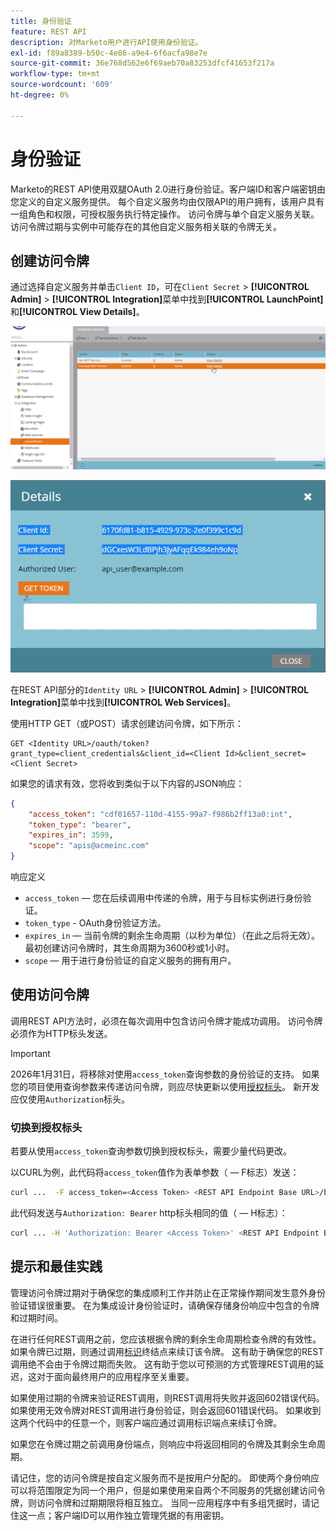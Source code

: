 ```yaml
---
title: 身份验证
feature: REST API
description: 对Marketo用户进行API使用身份验证。
exl-id: f89a8389-b50c-4e86-a9e4-6f6acfa98e7e
source-git-commit: 36e768d562e6f69aeb70a83253dfcf41653f217a
workflow-type: tm+mt
source-wordcount: '609'
ht-degree: 0%

---
```


# 身份验证

Marketo的REST API使用双腿OAuth 2.0进行身份验证。客户端ID和客户端密钥由您定义的自定义服务提供。 每个自定义服务均由仅限API的用户拥有，该用户具有一组角色和权限，可授权服务执行特定操作。 访问令牌与单个自定义服务关联。 访问令牌过期与实例中可能存在的其他自定义服务相关联的令牌无关。

## 创建访问令牌

通过选择自定义服务并单击`Client ID`，可在`Client Secret` > **[!UICONTROL Admin]** > **[!UICONTROL Integration]**&#x200B;菜单中找到&#x200B;**[!UICONTROL LaunchPoint]**&#x200B;和&#x200B;**[!UICONTROL View Details]**。

![获取REST服务详细信息](assets/authentication-service-view-details.png)

![启动点凭据](assets/admin-launchpoint-credentials.png)

在REST API部分的`Identity URL` > **[!UICONTROL Admin]** > **[!UICONTROL Integration]**&#x200B;菜单中找到&#x200B;**[!UICONTROL Web Services]**。

使用HTTP GET（或POST）请求创建访问令牌，如下所示：

```
GET <Identity URL>/oauth/token?grant_type=client_credentials&client_id=<Client Id>&client_secret=<Client Secret>
```

如果您的请求有效，您将收到类似于以下内容的JSON响应：

```json
{
    "access_token": "cdf01657-110d-4155-99a7-f986b2ff13a0:int",
    "token_type": "bearer",
    "expires_in": 3599,
    "scope": "apis@acmeinc.com"
}
```

响应定义

- `access_token` — 您在后续调用中传递的令牌，用于与目标实例进行身份验证。
- `token_type` - OAuth身份验证方法。
- `expires_in` — 当前令牌的剩余生命周期（以秒为单位）（在此之后将无效）。 最初创建访问令牌时，其生命周期为3600秒或1小时。
- `scope` — 用于进行身份验证的自定义服务的拥有用户。

## 使用访问令牌

调用REST API方法时，必须在每次调用中包含访问令牌才能成功调用。
访问令牌必须作为HTTP标头发送。

>[!IMPORTANT]
>
>2026年1月31日，将移除对使用`access_token`查询参数的身份验证的支持。 如果您的项目使用查询参数来传递访问令牌，则应尽快更新以使用[授权标头](https://experienceleague.adobe.com/zh-hans/docs/marketo-developer/marketo/rest/authentication#using-an-access-token)。 新开发应仅使用`Authorization`标头。

### 切换到授权标头

若要从使用`access_token`查询参数切换到授权标头，需要少量代码更改。

以CURL为例，此代码将`access_token`值作为表单参数（ — F标志）发送：

```bash
curl ...  -F access_token=<Access Token> <REST API Endpoint Base URL>/bulk/v1/apiCall.json
```

此代码发送与`Authorization: Bearer` http标头相同的值（ — H标志）：

```bash
curl ... -H 'Authorization: Bearer <Access Token>' <REST API Endpoint Base URL>/bulk/v1/apiCall.json
```

## 提示和最佳实践

管理访问令牌过期对于确保您的集成顺利工作并防止在正常操作期间发生意外身份验证错误很重要。 在为集成设计身份验证时，请确保存储身份响应中包含的令牌和过期时间。

在进行任何REST调用之前，您应该根据令牌的剩余生命周期检查令牌的有效性。 如果令牌已过期，则通过调用[标识](https://developer.adobe.com/marketo-apis/api/identity/#tag/Identity/operation/identityUsingGET)终结点来续订该令牌。 这有助于确保您的REST调用绝不会由于令牌过期而失败。 这有助于您以可预测的方式管理REST调用的延迟，这对于面向最终用户的应用程序至关重要。

如果使用过期的令牌来验证REST调用，则REST调用将失败并返回602错误代码。 如果使用无效令牌对REST调用进行身份验证，则会返回601错误代码。 如果收到这两个代码中的任意一个，则客户端应通过调用标识端点来续订令牌。

如果您在令牌过期之前调用身份端点，则响应中将返回相同的令牌及其剩余生命周期。

请记住，您的访问令牌是按自定义服务而不是按用户分配的。 即使两个身份响应可以将范围限定为同一个用户，但是如果使用来自两个不同服务的凭据创建访问令牌，则访问令牌和过期期限将相互独立。 当同一应用程序中有多组凭据时，请记住这一点；客户端ID可以用作独立管理凭据的有用密钥。
